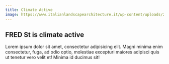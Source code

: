 ```yaml
---
title: Climate Active
image: https://www.italianlandscapearchitecture.it/wp-content/uploads/2017/12/landscape-project-company-italian-render-design-akfa_11.jpg
---
```


## FRED St is climate active

Lorem ipsum dolor sit amet, consectetur adipisicing elit. Magni minima enim consectetur, fuga, ad odio optio, molestiae excepturi maiores adipisci quis ut tenetur vero velit et! Minima id ducimus sit!
